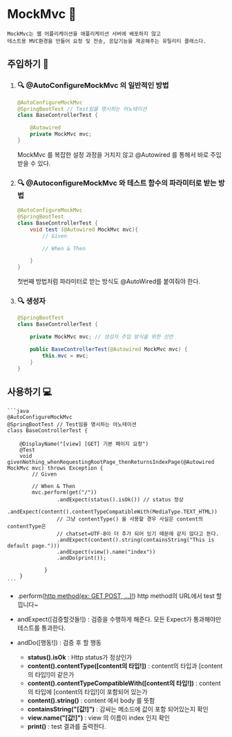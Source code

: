 # MockMvc :running:
    MockMvc는 웹 어플리케이션을 애플리케이션 서버에 배포하지 않고
    테스트용 MVC환경을 만들어 요청 및 전송, 응답기능을 제공해주는 유틸리티 클래스다.

## 주입하기 :syringe:

1. ### :mag: @AutoConfigureMockMvc 의 일반적인 방법
    
    ```java
    @AutoConfigureMockMvc
    @SpringBootTest // Test임을 명시하는 어노테이션
    class BaseControllerTest {

        @Autowired
        private MockMvc mvc;
    }
    ```
    MockMvc 를 복잡한 설정 과정을 거치지 않고
    @Autowired 를 통해서 바로 주입 받을 수 있다.

2. ### :mag: @AutoconfigureMockMvc 와 테스트 함수의 파라미터로 받는 방법

    ```java
    @AutoConfigureMockMvc
    @SpringBootTest 
    class BaseControllerTest {
        void test (@Autowired MockMvc mvc){
            // Given

            // When & Then

        }
    }
    ```
    첫번째 방법처럼 파라미터로 받는 방식도 @AutoWired를 붙여줘야 한다.

3. ### :mag: 생성자

    ```java
    @SpringBootTest 
    class BaseControllerTest {

        private MockMvc mvc; // 생성자 주입 방식을 위한 선언

        public BaseControllerTest(@Autowired MockMvc mvc) {
            this.mvc = mvc;
        }
    }
    ```

## 사용하기 :computer:


    ```java
    @AutoConfigureMockMvc
    @SpringBootTest // Test임을 명시하는 어노테이션
    class BaseControllerTest {

        @DisplayName("[view] [GET] 기본 페이지 요청")
        @Test                                                       
        void givenNothing_whenRequestingRootPage_thenReturnsIndexPage(@Autowired MockMvc mvc) throws Exception {
            // Given

            // When & Then
            mvc.perform(get("/")) 
                    .andExpect(status().isOk()) // status 정상
                    .andExpect(content().contentTypeCompatibleWith(MediaType.TEXT_HTML))
                    // 그냥 contentType() 을 사용할 경우 사실은 content의 contentType은
                    // chatset=UTF-8이 더 추가 되어 있기 때문에 같지 않다고 뜬다.
                    .andExpect(content().string(containsString("This is default page.")))
                    .andExpect(view().name("index"))
                    .andDo(print());
                   
                }
        }   
    ```

- .perform([http method(ex: GET,POST, ...)!]("[URL!]")) http method의 URL에서 test 할낍니다~
- andExpect([검증할것들!]) : 검증을 수행하게 해준다. 모든 Expect가 통과해야만 테스트를 통과한다.
- andDo([행동!]) : 검증 후 할 행동

    - **status().isOk**  : Http status가 정상인가
    - **content().contentType([content의 타입!])** : content의 타입과 [content의 타입!]이 같은가 
    - **content().contentTypeCompatibleWith([content의 타입!])**  : content의 타입에 [content의 타입!]이 포함되어 있는가                 
    - **content().string()** : content 에서 body 를 뜻함
    - **containsString("[값!]")** : 감싸는 메소드에 값이 포함 되어있는지 확인
    - **view.name("[값!]")** : view 의 이름이 index 인지 확인 
    - **print()** : test 결과를 출력한다.

